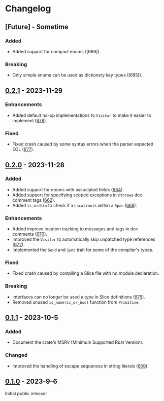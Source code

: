 # Changelog

## [Future] - Sometime
### Added
- Added support for compact enums ([686]).
### Breaking
- Only simple enums can be used as dictionary key types ([685]).

## [0.2.1] - 2023-11-29
### Enhancements
- Added default no-op implementations to `Visitor` to make it easier to implement ([678]).
### Fixed
- Fixed crash caused by some syntax errors when the parser expected EOL ([677]).

## [0.2.0] - 2023-11-28
### Added
- Added support for enums with associated fields ([664]).
- Added support for specifying scoped exceptions in `@throws` doc comment tags ([662]).
- Added `is_within` to check if a `Location` is within a `Span` ([668]).
### Enhancements
- Added improve location tracking to messages and tags in doc comments ([670]).
- Improved the `Visitor` to automatically skip unpatched type references ([672]).
- Implemented the `Send` and `Sync` trait for some of the compiler's types.
### Fixed
- Fixed crash caused by compiling a Slice file with no module declaration.
### Breaking
- Interfaces can no longer be used a type in Slice definitions ([675]).
- Removed unused `is_numeric_or_bool` function from `Primitive`.

## [0.1.1] - 2023-10-5
### Added
- Document the crate's MSRV (Minimum Supported Rust Version).
### Changed
- Improved the handling of escape sequences in string literals ([659]).

## [0.1.0] - 2023-9-6
Initial public release!

[678]: https://github.com/icerpc/slicec/pull/678
[677]: https://github.com/icerpc/slicec/pull/677
[675]: https://github.com/icerpc/slicec/pull/675
[672]: https://github.com/icerpc/slicec/pull/672
[670]: https://github.com/icerpc/slicec/pull/670
[668]: https://github.com/icerpc/slicec/pull/668
[664]: https://github.com/icerpc/slicec/pull/664
[662]: https://github.com/icerpc/slicec/pull/662
[659]: https://github.com/icerpc/slicec/pull/659

[0.2.1]: https://github.com/icerpc/slicec/releases/tag/v0.2.1
[0.2.0]: https://github.com/icerpc/slicec/releases/tag/v0.2.0
[0.1.1]: https://github.com/icerpc/slicec/releases/tag/v0.1.1
[0.1.0]: https://github.com/icerpc/slicec/releases/tag/v0.1.0
